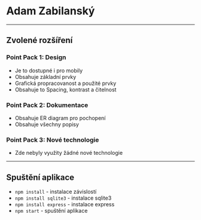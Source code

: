 # Adam Zabilanský
---
## Zvolené rozšíření
### Point Pack 1: Design
- Je to dostupné i pro mobily 
- Obsahuje základní prvky
- Grafická propracovanost a použité prvky
- Obsahuje to Spacing, kontrast a čitelnost
### Point Pack 2: Dokumentace
- Obsahuje ER diagram pro pochopení
- Obsahuje všechny popisy
### Point Pack 3: Nové technologie
- Zde nebyly využity žádné nové technologie

---

## Spuštění aplikace 
- `npm install` - instalace závislostí
- `npm install sqlite3` - instalace sqlite3
- `npm install express` - instalace express
- `npm start` - spuštění aplikace 